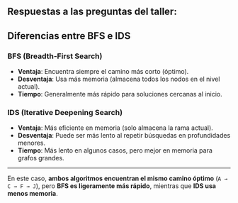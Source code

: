 ## Respuestas a las preguntas del taller:

## Diferencias entre BFS e IDS

### BFS (Breadth-First Search)

- **Ventaja**: Encuentra siempre el camino más corto (óptimo).
- **Desventaja**: Usa más memoria (almacena todos los nodos en el nivel actual).
- **Tiempo**: Generalmente más rápido para soluciones cercanas al inicio.

### IDS (Iterative Deepening Search)

- **Ventaja**: Más eficiente en memoria (solo almacena la rama actual).
- **Desventaja**: Puede ser más lento al repetir búsquedas en profundidades menores.
- **Tiempo**: Más lento en algunos casos, pero mejor en memoria para grafos grandes.

---

En este caso, **ambos algoritmos encuentran el mismo camino óptimo** (`A → C → F → J`), pero **BFS es ligeramente más rápido**, mientras que **IDS usa menos memoria**.
